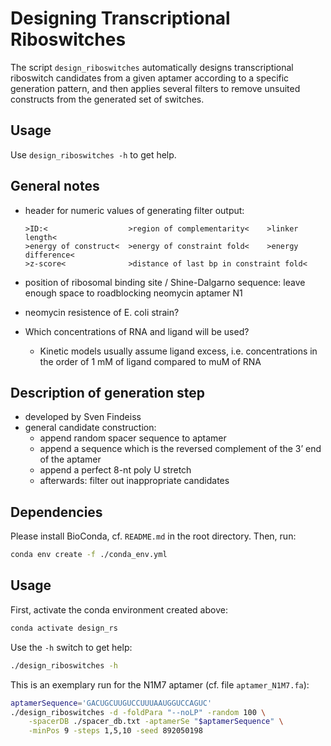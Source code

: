 # Designing Transcriptional Riboswitches

The script `design_riboswitches` automatically designs transcriptional
riboswitch candidates from a given aptamer according to a specific generation
pattern, and then applies several filters to remove unsuited constructs from
the generated set of switches.


## Usage

Use `design_riboswitches -h` to get help.

## General notes

-   header for numeric values of generating filter output:

        >ID:<                  >region of complementarity<    >linker length<
        >energy of construct<  >energy of constraint fold<    >energy difference<
        >z-score<              >distance of last bp in constraint fold<

-   position of ribosomal binding site / Shine-Dalgarno sequence: leave
    enough space to roadblocking neomycin aptamer N1
-   neomycin resistence of E. coli strain?
-   Which concentrations of RNA and ligand will be used?
    -   Kinetic models usually assume ligand excess, i.e. concentrations
        in the order of 1 mM of ligand compared to muM of RNA

## Description of generation step

-   developed by Sven Findeiss
-   general candidate construction:
    -   append random spacer sequence to aptamer
    -   append a sequence which is the reversed complement of the 3’ end
        of the aptamer
    -   append a perfect 8-nt poly U stretch
    -   afterwards: filter out inappropriate candidates

## Dependencies

Please install BioConda, cf. `README.md` in the root directory. Then, run:

```bash
conda env create -f ./conda_env.yml
```

## Usage

First, activate the conda environment created above:

```bash
conda activate design_rs
```

Use the `-h` switch to get help:

```bash
./design_riboswitches -h
```

This is an exemplary run for the N1M7 aptamer (cf. file `aptamer_N1M7.fa`):

```bash
aptamerSequence='GACUGCUUGUCCUUUAAUGGUCCAGUC'
./design_riboswitches -d -foldPara "--noLP" -random 100 \
    -spacerDB ./spacer_db.txt -aptamerSe "$aptamerSequence" \
    -minPos 9 -steps 1,5,10 -seed 892050198
```

